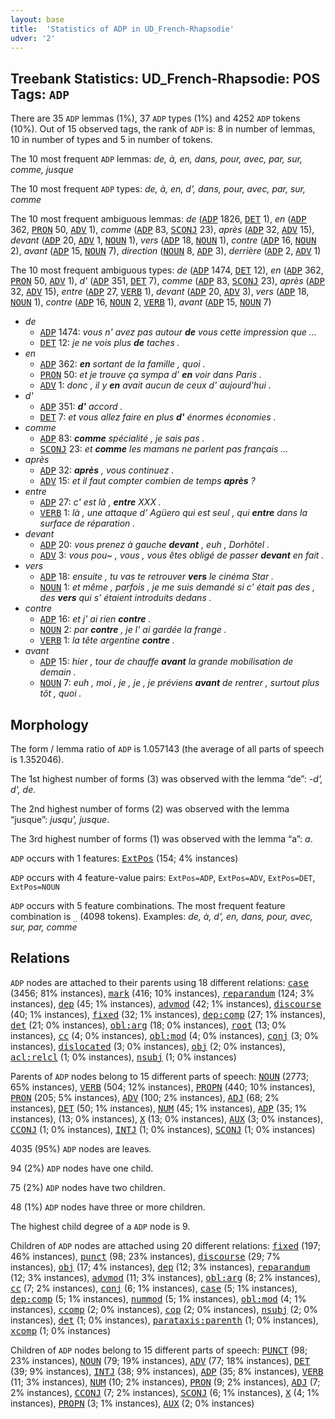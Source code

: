 ```yaml
---
layout: base
title:  'Statistics of ADP in UD_French-Rhapsodie'
udver: '2'
---
```


## Treebank Statistics: UD_French-Rhapsodie: POS Tags: `ADP`

There are 35 `ADP` lemmas (1%), 37 `ADP` types (1%) and 4252 `ADP` tokens (10%).
Out of 15 observed tags, the rank of `ADP` is: 8 in number of lemmas, 10 in number of types and 5 in number of tokens.

The 10 most frequent `ADP` lemmas: <em>de, à, en, dans, pour, avec, par, sur, comme, jusque</em>

The 10 most frequent `ADP` types:  <em>de, à, en, d', dans, pour, avec, par, sur, comme</em>

The 10 most frequent ambiguous lemmas: <em>de</em> (<tt><a href="fr_rhapsodie-pos-ADP.html">ADP</a></tt> 1826, <tt><a href="fr_rhapsodie-pos-DET.html">DET</a></tt> 1), <em>en</em> (<tt><a href="fr_rhapsodie-pos-ADP.html">ADP</a></tt> 362, <tt><a href="fr_rhapsodie-pos-PRON.html">PRON</a></tt> 50, <tt><a href="fr_rhapsodie-pos-ADV.html">ADV</a></tt> 1), <em>comme</em> (<tt><a href="fr_rhapsodie-pos-ADP.html">ADP</a></tt> 83, <tt><a href="fr_rhapsodie-pos-SCONJ.html">SCONJ</a></tt> 23), <em>après</em> (<tt><a href="fr_rhapsodie-pos-ADP.html">ADP</a></tt> 32, <tt><a href="fr_rhapsodie-pos-ADV.html">ADV</a></tt> 15), <em>devant</em> (<tt><a href="fr_rhapsodie-pos-ADP.html">ADP</a></tt> 20, <tt><a href="fr_rhapsodie-pos-ADV.html">ADV</a></tt> 1, <tt><a href="fr_rhapsodie-pos-NOUN.html">NOUN</a></tt> 1), <em>vers</em> (<tt><a href="fr_rhapsodie-pos-ADP.html">ADP</a></tt> 18, <tt><a href="fr_rhapsodie-pos-NOUN.html">NOUN</a></tt> 1), <em>contre</em> (<tt><a href="fr_rhapsodie-pos-ADP.html">ADP</a></tt> 16, <tt><a href="fr_rhapsodie-pos-NOUN.html">NOUN</a></tt> 2), <em>avant</em> (<tt><a href="fr_rhapsodie-pos-ADP.html">ADP</a></tt> 15, <tt><a href="fr_rhapsodie-pos-NOUN.html">NOUN</a></tt> 7), <em>direction</em> (<tt><a href="fr_rhapsodie-pos-NOUN.html">NOUN</a></tt> 8, <tt><a href="fr_rhapsodie-pos-ADP.html">ADP</a></tt> 3), <em>derrière</em> (<tt><a href="fr_rhapsodie-pos-ADP.html">ADP</a></tt> 2, <tt><a href="fr_rhapsodie-pos-ADV.html">ADV</a></tt> 1)

The 10 most frequent ambiguous types:  <em>de</em> (<tt><a href="fr_rhapsodie-pos-ADP.html">ADP</a></tt> 1474, <tt><a href="fr_rhapsodie-pos-DET.html">DET</a></tt> 12), <em>en</em> (<tt><a href="fr_rhapsodie-pos-ADP.html">ADP</a></tt> 362, <tt><a href="fr_rhapsodie-pos-PRON.html">PRON</a></tt> 50, <tt><a href="fr_rhapsodie-pos-ADV.html">ADV</a></tt> 1), <em>d'</em> (<tt><a href="fr_rhapsodie-pos-ADP.html">ADP</a></tt> 351, <tt><a href="fr_rhapsodie-pos-DET.html">DET</a></tt> 7), <em>comme</em> (<tt><a href="fr_rhapsodie-pos-ADP.html">ADP</a></tt> 83, <tt><a href="fr_rhapsodie-pos-SCONJ.html">SCONJ</a></tt> 23), <em>après</em> (<tt><a href="fr_rhapsodie-pos-ADP.html">ADP</a></tt> 32, <tt><a href="fr_rhapsodie-pos-ADV.html">ADV</a></tt> 15), <em>entre</em> (<tt><a href="fr_rhapsodie-pos-ADP.html">ADP</a></tt> 27, <tt><a href="fr_rhapsodie-pos-VERB.html">VERB</a></tt> 1), <em>devant</em> (<tt><a href="fr_rhapsodie-pos-ADP.html">ADP</a></tt> 20, <tt><a href="fr_rhapsodie-pos-ADV.html">ADV</a></tt> 3), <em>vers</em> (<tt><a href="fr_rhapsodie-pos-ADP.html">ADP</a></tt> 18, <tt><a href="fr_rhapsodie-pos-NOUN.html">NOUN</a></tt> 1), <em>contre</em> (<tt><a href="fr_rhapsodie-pos-ADP.html">ADP</a></tt> 16, <tt><a href="fr_rhapsodie-pos-NOUN.html">NOUN</a></tt> 2, <tt><a href="fr_rhapsodie-pos-VERB.html">VERB</a></tt> 1), <em>avant</em> (<tt><a href="fr_rhapsodie-pos-ADP.html">ADP</a></tt> 15, <tt><a href="fr_rhapsodie-pos-NOUN.html">NOUN</a></tt> 7)


* <em>de</em>
  * <tt><a href="fr_rhapsodie-pos-ADP.html">ADP</a></tt> 1474: <em>vous n' avez pas autour <b>de</b> vous cette impression que …</em>
  * <tt><a href="fr_rhapsodie-pos-DET.html">DET</a></tt> 12: <em>je ne vois plus <b>de</b> taches .</em>
* <em>en</em>
  * <tt><a href="fr_rhapsodie-pos-ADP.html">ADP</a></tt> 362: <em><b>en</b> sortant de la famille , quoi .</em>
  * <tt><a href="fr_rhapsodie-pos-PRON.html">PRON</a></tt> 50: <em>et je trouve ça sympa d' <b>en</b> voir dans Paris .</em>
  * <tt><a href="fr_rhapsodie-pos-ADV.html">ADV</a></tt> 1: <em>donc , il y <b>en</b> avait aucun de ceux d' aujourd'hui .</em>
* <em>d'</em>
  * <tt><a href="fr_rhapsodie-pos-ADP.html">ADP</a></tt> 351: <em><b>d'</b> accord .</em>
  * <tt><a href="fr_rhapsodie-pos-DET.html">DET</a></tt> 7: <em>et vous allez faire en plus <b>d'</b> énormes économies .</em>
* <em>comme</em>
  * <tt><a href="fr_rhapsodie-pos-ADP.html">ADP</a></tt> 83: <em><b>comme</b> spécialité , je sais pas .</em>
  * <tt><a href="fr_rhapsodie-pos-SCONJ.html">SCONJ</a></tt> 23: <em>et <b>comme</b> les mamans ne parlent pas français …</em>
* <em>après</em>
  * <tt><a href="fr_rhapsodie-pos-ADP.html">ADP</a></tt> 32: <em><b>après</b> , vous continuez .</em>
  * <tt><a href="fr_rhapsodie-pos-ADV.html">ADV</a></tt> 15: <em>et il faut compter combien de temps <b>après</b> ?</em>
* <em>entre</em>
  * <tt><a href="fr_rhapsodie-pos-ADP.html">ADP</a></tt> 27: <em>c' est là , <b>entre</b> XXX .</em>
  * <tt><a href="fr_rhapsodie-pos-VERB.html">VERB</a></tt> 1: <em>là , une attaque d' Agüero qui est seul , qui <b>entre</b> dans la surface de réparation .</em>
* <em>devant</em>
  * <tt><a href="fr_rhapsodie-pos-ADP.html">ADP</a></tt> 20: <em>vous prenez à gauche <b>devant</b> , euh , Dorhôtel .</em>
  * <tt><a href="fr_rhapsodie-pos-ADV.html">ADV</a></tt> 3: <em>vous pou~ , vous , vous êtes obligé de passer <b>devant</b> en fait .</em>
* <em>vers</em>
  * <tt><a href="fr_rhapsodie-pos-ADP.html">ADP</a></tt> 18: <em>ensuite , tu vas te retrouver <b>vers</b> le cinéma Star .</em>
  * <tt><a href="fr_rhapsodie-pos-NOUN.html">NOUN</a></tt> 1: <em>et même , parfois , je me suis demandé si c' était pas des , des <b>vers</b> qui s' étaient introduits dedans .</em>
* <em>contre</em>
  * <tt><a href="fr_rhapsodie-pos-ADP.html">ADP</a></tt> 16: <em>et j' ai rien <b>contre</b> .</em>
  * <tt><a href="fr_rhapsodie-pos-NOUN.html">NOUN</a></tt> 2: <em>par <b>contre</b> , je l' ai gardée la frange .</em>
  * <tt><a href="fr_rhapsodie-pos-VERB.html">VERB</a></tt> 1: <em>la tête argentine <b>contre</b> .</em>
* <em>avant</em>
  * <tt><a href="fr_rhapsodie-pos-ADP.html">ADP</a></tt> 15: <em>hier , tour de chauffe <b>avant</b> la grande mobilisation de demain .</em>
  * <tt><a href="fr_rhapsodie-pos-NOUN.html">NOUN</a></tt> 7: <em>euh , moi , je , je , je préviens <b>avant</b> de rentrer , surtout plus tôt , quoi .</em>

## Morphology

The form / lemma ratio of `ADP` is 1.057143 (the average of all parts of speech is 1.352046).

The 1st highest number of forms (3) was observed with the lemma “de”: <em>-d', d', de</em>.

The 2nd highest number of forms (2) was observed with the lemma “jusque”: <em>jusqu', jusque</em>.

The 3rd highest number of forms (1) was observed with the lemma “a”: <em>a</em>.

`ADP` occurs with 1 features: <tt><a href="fr_rhapsodie-feat-ExtPos.html">ExtPos</a></tt> (154; 4% instances)

`ADP` occurs with 4 feature-value pairs: `ExtPos=ADP`, `ExtPos=ADV`, `ExtPos=DET`, `ExtPos=NOUN`

`ADP` occurs with 5 feature combinations.
The most frequent feature combination is `_` (4098 tokens).
Examples: <em>de, à, d', en, dans, pour, avec, sur, par, comme</em>


## Relations

`ADP` nodes are attached to their parents using 18 different relations: <tt><a href="fr_rhapsodie-dep-case.html">case</a></tt> (3456; 81% instances), <tt><a href="fr_rhapsodie-dep-mark.html">mark</a></tt> (416; 10% instances), <tt><a href="fr_rhapsodie-dep-reparandum.html">reparandum</a></tt> (124; 3% instances), <tt><a href="fr_rhapsodie-dep-dep.html">dep</a></tt> (45; 1% instances), <tt><a href="fr_rhapsodie-dep-advmod.html">advmod</a></tt> (42; 1% instances), <tt><a href="fr_rhapsodie-dep-discourse.html">discourse</a></tt> (40; 1% instances), <tt><a href="fr_rhapsodie-dep-fixed.html">fixed</a></tt> (32; 1% instances), <tt><a href="fr_rhapsodie-dep-dep-comp.html">dep:comp</a></tt> (27; 1% instances), <tt><a href="fr_rhapsodie-dep-det.html">det</a></tt> (21; 0% instances), <tt><a href="fr_rhapsodie-dep-obl-arg.html">obl:arg</a></tt> (18; 0% instances), <tt><a href="fr_rhapsodie-dep-root.html">root</a></tt> (13; 0% instances), <tt><a href="fr_rhapsodie-dep-cc.html">cc</a></tt> (4; 0% instances), <tt><a href="fr_rhapsodie-dep-obl-mod.html">obl:mod</a></tt> (4; 0% instances), <tt><a href="fr_rhapsodie-dep-conj.html">conj</a></tt> (3; 0% instances), <tt><a href="fr_rhapsodie-dep-dislocated.html">dislocated</a></tt> (3; 0% instances), <tt><a href="fr_rhapsodie-dep-obj.html">obj</a></tt> (2; 0% instances), <tt><a href="fr_rhapsodie-dep-acl-relcl.html">acl:relcl</a></tt> (1; 0% instances), <tt><a href="fr_rhapsodie-dep-nsubj.html">nsubj</a></tt> (1; 0% instances)

Parents of `ADP` nodes belong to 15 different parts of speech: <tt><a href="fr_rhapsodie-pos-NOUN.html">NOUN</a></tt> (2773; 65% instances), <tt><a href="fr_rhapsodie-pos-VERB.html">VERB</a></tt> (504; 12% instances), <tt><a href="fr_rhapsodie-pos-PROPN.html">PROPN</a></tt> (440; 10% instances), <tt><a href="fr_rhapsodie-pos-PRON.html">PRON</a></tt> (205; 5% instances), <tt><a href="fr_rhapsodie-pos-ADV.html">ADV</a></tt> (100; 2% instances), <tt><a href="fr_rhapsodie-pos-ADJ.html">ADJ</a></tt> (68; 2% instances), <tt><a href="fr_rhapsodie-pos-DET.html">DET</a></tt> (50; 1% instances), <tt><a href="fr_rhapsodie-pos-NUM.html">NUM</a></tt> (45; 1% instances), <tt><a href="fr_rhapsodie-pos-ADP.html">ADP</a></tt> (35; 1% instances),  (13; 0% instances), <tt><a href="fr_rhapsodie-pos-X.html">X</a></tt> (13; 0% instances), <tt><a href="fr_rhapsodie-pos-AUX.html">AUX</a></tt> (3; 0% instances), <tt><a href="fr_rhapsodie-pos-CCONJ.html">CCONJ</a></tt> (1; 0% instances), <tt><a href="fr_rhapsodie-pos-INTJ.html">INTJ</a></tt> (1; 0% instances), <tt><a href="fr_rhapsodie-pos-SCONJ.html">SCONJ</a></tt> (1; 0% instances)

4035 (95%) `ADP` nodes are leaves.

94 (2%) `ADP` nodes have one child.

75 (2%) `ADP` nodes have two children.

48 (1%) `ADP` nodes have three or more children.

The highest child degree of a `ADP` node is 9.

Children of `ADP` nodes are attached using 20 different relations: <tt><a href="fr_rhapsodie-dep-fixed.html">fixed</a></tt> (197; 46% instances), <tt><a href="fr_rhapsodie-dep-punct.html">punct</a></tt> (98; 23% instances), <tt><a href="fr_rhapsodie-dep-discourse.html">discourse</a></tt> (29; 7% instances), <tt><a href="fr_rhapsodie-dep-obj.html">obj</a></tt> (17; 4% instances), <tt><a href="fr_rhapsodie-dep-dep.html">dep</a></tt> (12; 3% instances), <tt><a href="fr_rhapsodie-dep-reparandum.html">reparandum</a></tt> (12; 3% instances), <tt><a href="fr_rhapsodie-dep-advmod.html">advmod</a></tt> (11; 3% instances), <tt><a href="fr_rhapsodie-dep-obl-arg.html">obl:arg</a></tt> (8; 2% instances), <tt><a href="fr_rhapsodie-dep-cc.html">cc</a></tt> (7; 2% instances), <tt><a href="fr_rhapsodie-dep-conj.html">conj</a></tt> (6; 1% instances), <tt><a href="fr_rhapsodie-dep-case.html">case</a></tt> (5; 1% instances), <tt><a href="fr_rhapsodie-dep-dep-comp.html">dep:comp</a></tt> (5; 1% instances), <tt><a href="fr_rhapsodie-dep-nummod.html">nummod</a></tt> (5; 1% instances), <tt><a href="fr_rhapsodie-dep-obl-mod.html">obl:mod</a></tt> (4; 1% instances), <tt><a href="fr_rhapsodie-dep-ccomp.html">ccomp</a></tt> (2; 0% instances), <tt><a href="fr_rhapsodie-dep-cop.html">cop</a></tt> (2; 0% instances), <tt><a href="fr_rhapsodie-dep-nsubj.html">nsubj</a></tt> (2; 0% instances), <tt><a href="fr_rhapsodie-dep-det.html">det</a></tt> (1; 0% instances), <tt><a href="fr_rhapsodie-dep-parataxis-parenth.html">parataxis:parenth</a></tt> (1; 0% instances), <tt><a href="fr_rhapsodie-dep-xcomp.html">xcomp</a></tt> (1; 0% instances)

Children of `ADP` nodes belong to 15 different parts of speech: <tt><a href="fr_rhapsodie-pos-PUNCT.html">PUNCT</a></tt> (98; 23% instances), <tt><a href="fr_rhapsodie-pos-NOUN.html">NOUN</a></tt> (79; 19% instances), <tt><a href="fr_rhapsodie-pos-ADV.html">ADV</a></tt> (77; 18% instances), <tt><a href="fr_rhapsodie-pos-DET.html">DET</a></tt> (39; 9% instances), <tt><a href="fr_rhapsodie-pos-INTJ.html">INTJ</a></tt> (38; 9% instances), <tt><a href="fr_rhapsodie-pos-ADP.html">ADP</a></tt> (35; 8% instances), <tt><a href="fr_rhapsodie-pos-VERB.html">VERB</a></tt> (11; 3% instances), <tt><a href="fr_rhapsodie-pos-NUM.html">NUM</a></tt> (10; 2% instances), <tt><a href="fr_rhapsodie-pos-PRON.html">PRON</a></tt> (9; 2% instances), <tt><a href="fr_rhapsodie-pos-ADJ.html">ADJ</a></tt> (7; 2% instances), <tt><a href="fr_rhapsodie-pos-CCONJ.html">CCONJ</a></tt> (7; 2% instances), <tt><a href="fr_rhapsodie-pos-SCONJ.html">SCONJ</a></tt> (6; 1% instances), <tt><a href="fr_rhapsodie-pos-X.html">X</a></tt> (4; 1% instances), <tt><a href="fr_rhapsodie-pos-PROPN.html">PROPN</a></tt> (3; 1% instances), <tt><a href="fr_rhapsodie-pos-AUX.html">AUX</a></tt> (2; 0% instances)

